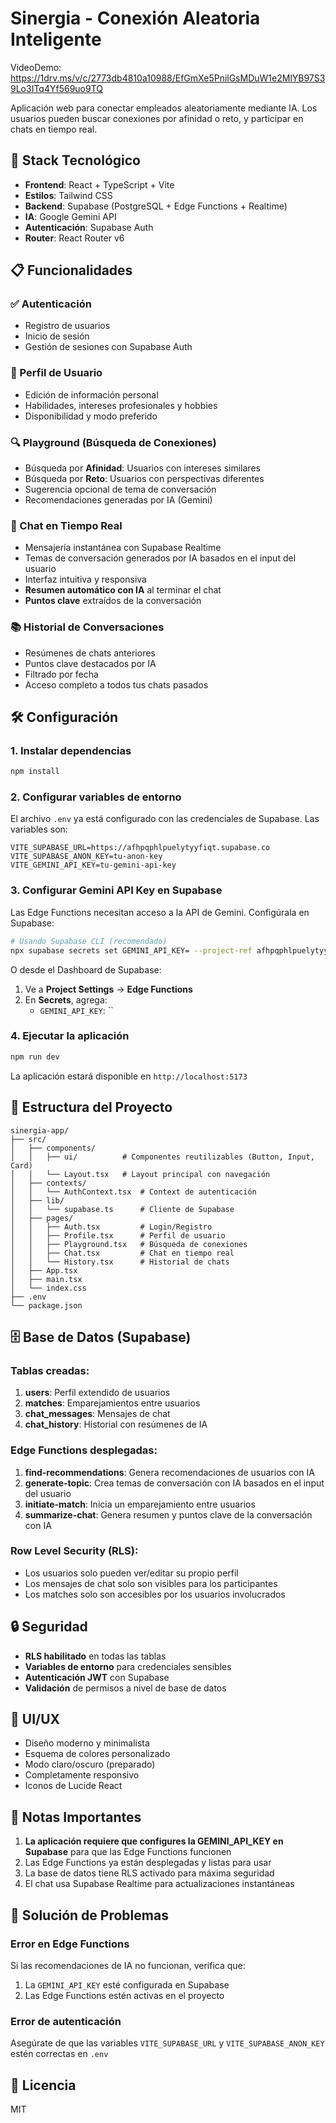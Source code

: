 # Sinergia - Conexión Aleatoria Inteligente

VideoDemo: https://1drv.ms/v/c/2773db4810a10988/EfGmXe5PnilGsMDuW1e2MlYB97S39Lo3ITq4Yf569uo9TQ

Aplicación web para conectar empleados aleatoriamente mediante IA. Los usuarios pueden buscar conexiones por afinidad o reto, y participar en chats en tiempo real.

## 🚀 Stack Tecnológico

- **Frontend**: React + TypeScript + Vite
- **Estilos**: Tailwind CSS
- **Backend**: Supabase (PostgreSQL + Edge Functions + Realtime)
- **IA**: Google Gemini API
- **Autenticación**: Supabase Auth
- **Router**: React Router v6

## 📋 Funcionalidades

### ✅ Autenticación
- Registro de usuarios
- Inicio de sesión
- Gestión de sesiones con Supabase Auth

### 👤 Perfil de Usuario
- Edición de información personal
- Habilidades, intereses profesionales y hobbies
- Disponibilidad y modo preferido

### 🔍 Playground (Búsqueda de Conexiones)
- Búsqueda por **Afinidad**: Usuarios con intereses similares
- Búsqueda por **Reto**: Usuarios con perspectivas diferentes
- Sugerencia opcional de tema de conversación
- Recomendaciones generadas por IA (Gemini)

### 💬 Chat en Tiempo Real
- Mensajería instantánea con Supabase Realtime
- Temas de conversación generados por IA basados en el input del usuario
- Interfaz intuitiva y responsiva
- **Resumen automático con IA** al terminar el chat
- **Puntos clave** extraídos de la conversación

### 📚 Historial de Conversaciones
- Resúmenes de chats anteriores
- Puntos clave destacados por IA
- Filtrado por fecha
- Acceso completo a todos tus chats pasados

## 🛠️ Configuración

### 1. Instalar dependencias

```bash
npm install
```

### 2. Configurar variables de entorno

El archivo `.env` ya está configurado con las credenciales de Supabase. Las variables son:

```env
VITE_SUPABASE_URL=https://afhpqphlpuelytyyfiqt.supabase.co
VITE_SUPABASE_ANON_KEY=tu-anon-key
VITE_GEMINI_API_KEY=tu-gemini-api-key
```

### 3. Configurar Gemini API Key en Supabase

Las Edge Functions necesitan acceso a la API de Gemini. Configúrala en Supabase:

```bash
# Usando Supabase CLI (recomendado)
npx supabase secrets set GEMINI_API_KEY= --project-ref afhpqphlpuelytyyfiqt
```

O desde el Dashboard de Supabase:
1. Ve a **Project Settings** → **Edge Functions**
2. En **Secrets**, agrega:
   - `GEMINI_API_KEY`: ``

### 4. Ejecutar la aplicación

```bash
npm run dev
```

La aplicación estará disponible en `http://localhost:5173`

## 📁 Estructura del Proyecto

```
sinergia-app/
├── src/
│   ├── components/
│   │   ├── ui/          # Componentes reutilizables (Button, Input, Card)
│   │   └── Layout.tsx   # Layout principal con navegación
│   ├── contexts/
│   │   └── AuthContext.tsx  # Context de autenticación
│   ├── lib/
│   │   └── supabase.ts      # Cliente de Supabase
│   ├── pages/
│   │   ├── Auth.tsx         # Login/Registro
│   │   ├── Profile.tsx      # Perfil de usuario
│   │   ├── Playground.tsx   # Búsqueda de conexiones
│   │   ├── Chat.tsx         # Chat en tiempo real
│   │   └── History.tsx      # Historial de chats
│   ├── App.tsx
│   ├── main.tsx
│   └── index.css
├── .env
└── package.json
```

## 🗄️ Base de Datos (Supabase)

### Tablas creadas:

1. **users**: Perfil extendido de usuarios
2. **matches**: Emparejamientos entre usuarios
3. **chat_messages**: Mensajes de chat
4. **chat_history**: Historial con resúmenes de IA

### Edge Functions desplegadas:

1. **find-recommendations**: Genera recomendaciones de usuarios con IA
2. **generate-topic**: Crea temas de conversación con IA basados en el input del usuario
3. **initiate-match**: Inicia un emparejamiento entre usuarios
4. **summarize-chat**: Genera resumen y puntos clave de la conversación con IA

### Row Level Security (RLS):

- Los usuarios solo pueden ver/editar su propio perfil
- Los mensajes de chat solo son visibles para los participantes
- Los matches solo son accesibles por los usuarios involucrados

## 🔒 Seguridad

- **RLS habilitado** en todas las tablas
- **Variables de entorno** para credenciales sensibles
- **Autenticación JWT** con Supabase
- **Validación** de permisos a nivel de base de datos

## 🎨 UI/UX

- Diseño moderno y minimalista
- Esquema de colores personalizado
- Modo claro/oscuro (preparado)
- Completamente responsivo
- Iconos de Lucide React

## 📝 Notas Importantes

1. **La aplicación requiere que configures la GEMINI_API_KEY en Supabase** para que las Edge Functions funcionen
2. Las Edge Functions ya están desplegadas y listas para usar
3. La base de datos tiene RLS activado para máxima seguridad
4. El chat usa Supabase Realtime para actualizaciones instantáneas

## 🐛 Solución de Problemas

### Error en Edge Functions
Si las recomendaciones de IA no funcionan, verifica que:
1. La `GEMINI_API_KEY` esté configurada en Supabase
2. Las Edge Functions estén activas en el proyecto

### Error de autenticación
Asegúrate de que las variables `VITE_SUPABASE_URL` y `VITE_SUPABASE_ANON_KEY` estén correctas en `.env`

## 📄 Licencia

MIT

